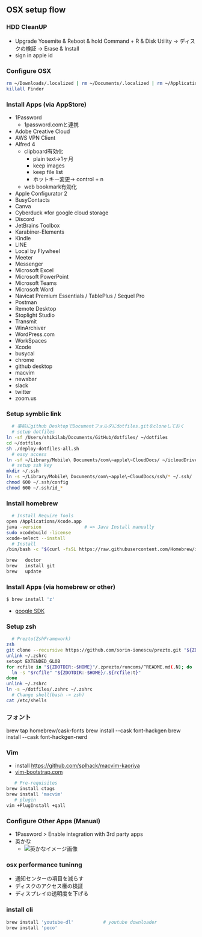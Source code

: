 
## OSX setup flow

### HDD CleanUP

- Upgrade Yosemite & Reboot & hold Command + R & Disk Utility -> ディスクの検証 -> Erase & Install
- sign in apple id

### Configure OSX

```bash
rm ~/Downloads/.localized | rm ~/Documents/.localized | rm ~/Applications/.localized | rm ~/Desktop/.localized | rm ~/Library/.localized | rm ~/Movies/.localized | rm ~/Pictures/.localized | rm ~/Music/.localized | rm ~/Public/.localized
killall Finder
```

### Install Apps (via AppStore)

- 1Password
  - 1password.comと連携
- Adobe Creative Cloud
- AWS VPN Client
- Alfred 4
  - clipboard有効化
    - plain text→1ヶ月
    - keep images
    - keep file list
    - ホットキー変更→ control + n
  - web bookmark有効化
- Apple Configurator 2
- BusyContacts
- Canva
- Cyberduck ※for google cloud storage
- Discord
- JetBrains Toolbox
- Karabiner-Elements
- Kindle
- LINE
- Local by Flywheel
- Meeter
- Messenger
- Microsoft Excel
- Microsoft PowerPoint
- Microsoft Teams
- Microsoft Word
- Navicat Premium Essentials / TablePlus / Sequel Pro
- Postman
- Remote Desktop
- Stoplight Studio
- Transmit
- WinArchiver
- WordPress.com
- WorkSpaces
- Xcode
- busycal
- chrome
- github desktop
- macvim
- newsbar
- slack
- twitter
- zoom.us


### Setup symblic link

```sh
  # 事前にgithub DesktopでDocumentフォルダにdotfiles.gitをcloneしておく
  # setup dotfiles
ln -sf /Users/shikilab/Documents/GitHub/dotfiles/ ~/dotfiles
cd ~/dotfiles
sh ./deploy-dotfiles-all.sh
  # easy access
ln -sf ~/Library/Mobile\ Documents/com\~apple\~CloudDocs/ ~/icloudDrive
  # setup ssh key
mkdir ~/.ssh
ln -s ~/Library/Mobile\ Documents/com\~apple\~CloudDocs/ssh/* ~/.ssh/
chmod 600 ~/.ssh/config
chmod 600 ~/.ssh/id_*
```
### Install homebrew

```sh
  # Install Require Tools
open /Applications/Xcode.app
java -version                # => Java Install manually
sudo xcodebuild -license
xcode-select --install
  # Install
/bin/bash -c "$(curl -fsSL https://raw.githubusercontent.com/Homebrew/install/HEAD/install.sh)"

brew   doctor
brew   install git
brew   update
```

### Install Apps (via homebrew or other)

```sh
$ brew install 'z'
```

- [google SDK](https://cloud.google.com/sdk/downloads?hl=ja)

### Setup zsh

```bash
  # Prezto(ZshFramework)
zsh
git clone --recursive https://github.com/sorin-ionescu/prezto.git "${ZDOTDIR:-$HOME}/.zprezto"
unlink ~/.zshrc
setopt EXTENDED_GLOB
for rcfile in "${ZDOTDIR:-$HOME}"/.zprezto/runcoms/^README.md(.N); do
  ln -s "$rcfile" "${ZDOTDIR:-$HOME}/.${rcfile:t}"
done
unlink ~/.zshrc
ln -s ~/dotfiles/.zshrc ~/.zshrc
  # Change shell(bash -> zsh)
cat /etc/shells
```

### フォント
brew tap homebrew/cask-fonts
brew install --cask font-hackgen
brew install --cask font-hackgen-nerd

### Vim

- install https://github.com/splhack/macvim-kaoriya
- [vim-bootstrap.com](http://vim-bootstrap.com/)

```bash
   # Pre-requisites
brew install ctags
brew install 'macvim'
   # plugin
vim +PlugInstall +qall
```

### Configure Other Apps (Manual)

- 1Password > Enable integration with 3rd party apps
- 英かな
  - ![英かなイメージ画像](https://docs.google.com/drawings/d/e/2PACX-1vQsYdl_2dBPDAGda40og3Ovs-C2V9mzefiOdYUUe7jsuGy_rGQvMCqbIYmAc9MVkmULR4fNnkTeQTll/pub?w=657&h=691)


### osx performance tuninng
- 通知センターの項目を減らす
- ディスクのアクセス権の検証
- ディスプレイの透明度を下げる

### install cli

```bash
brew install 'youtube-dl'           # youtube downloader
brew install 'peco'
```
